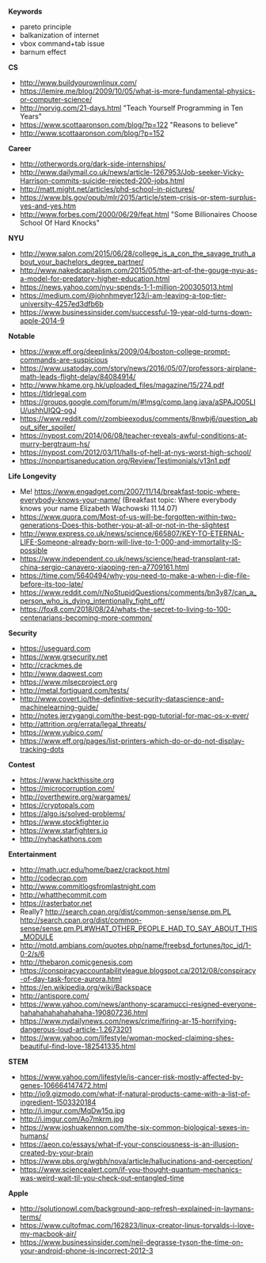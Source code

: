 **Keywords**
* pareto principle
* balkanization of internet
* vbox command+tab issue
* barnum effect

**CS**
* http://www.buildyourownlinux.com/
* https://lemire.me/blog/2009/10/05/what-is-more-fundamental-physics-or-computer-science/
* http://norvig.com/21-days.html "Teach Yourself Programming in Ten Years"
* https://www.scottaaronson.com/blog/?p=122 "Reasons to believe"
* http://www.scottaaronson.com/blog/?p=152

**Career**
* http://otherwords.org/dark-side-internships/
* http://www.dailymail.co.uk/news/article-1267953/Job-seeker-Vicky-Harrison-commits-suicide-rejected-200-jobs.html
* http://matt.might.net/articles/phd-school-in-pictures/
* https://www.bls.gov/opub/mlr/2015/article/stem-crisis-or-stem-surplus-yes-and-yes.htm
* http://www.forbes.com/2000/06/29/feat.html "Some Billionaires Choose School Of Hard Knocks"

**NYU**
* http://www.salon.com/2015/06/28/college_is_a_con_the_savage_truth_about_your_bachelors_degree_partner/
* http://www.nakedcapitalism.com/2015/05/the-art-of-the-gouge-nyu-as-a-model-for-predatory-higher-education.html
* https://news.yahoo.com/nyu-spends-1-1-million-200305013.html
* https://medium.com/@johnhmeyer123/i-am-leaving-a-top-tier-university-4257ed3dfb6b
* https://www.businessinsider.com/successful-19-year-old-turns-down-apple-2014-9

**Notable**
* https://www.eff.org/deeplinks/2009/04/boston-college-prompt-commands-are-suspicious
* https://www.usatoday.com/story/news/2016/05/07/professors-airplane-math-leads-flight-delay/84084914/
* http://www.hkame.org.hk/uploaded_files/magazine/15/274.pdf
* https://tldrlegal.com
* https://groups.google.com/forum/m/#!msg/comp.lang.java/aSPAJO05LIU/ushhUIQQ-ogJ
* https://www.reddit.com/r/zombieexodus/comments/8nwbj6/question_about_sifer_spoiler/
* https://nypost.com/2014/06/08/teacher-reveals-awful-conditions-at-murry-bergtraum-hs/
* https://nypost.com/2012/03/11/halls-of-hell-at-nys-worst-high-school/
* https://nonpartisaneducation.org/Review/Testimonials/v13n1.pdf

**Life Longevity**
* Me! https://www.engadget.com/2007/11/14/breakfast-topic-where-everybody-knows-your-name/ (Breakfast topic: Where everybody knows your name Elizabeth Wachowski 11.14.07)
* https://www.quora.com/Most-of-us-will-be-forgotten-within-two-generations-Does-this-bother-you-at-all-or-not-in-the-slightest
* http://www.express.co.uk/news/science/665807/KEY-TO-ETERNAL-LIFE-Someone-already-born-will-live-to-1-000-and-immortality-IS-possible
* https://www.independent.co.uk/news/science/head-transplant-rat-china-sergio-canavero-xiaoping-ren-a7709161.html
* https://time.com/5640494/why-you-need-to-make-a-when-i-die-file-before-its-too-late/
* https://www.reddit.com/r/NoStupidQuestions/comments/bn3y87/can_a_person_who_is_dying_intentionally_fight_off/
* https://fox8.com/2018/08/24/whats-the-secret-to-living-to-100-centenarians-becoming-more-common/

**Security**
* https://useguard.com
* https://www.grsecurity.net
* http://crackmes.de
* http://www.daqwest.com
* https://www.mlsecproject.org
* http://metal.fortiguard.com/tests/
* http://www.covert.io/the-definitive-security-datascience-and-machinelearning-guide/
* http://notes.jerzygangi.com/the-best-pgp-tutorial-for-mac-os-x-ever/
* http://attrition.org/errata/legal_threats/
* https://www.yubico.com/
* https://www.eff.org/pages/list-printers-which-do-or-do-not-display-tracking-dots

**Contest**
* https://www.hackthissite.org
* https://microcorruption.com/
* http://overthewire.org/wargames/
* https://cryptopals.com
* https://algo.is/solved-problems/
* https://www.stockfighter.io
* https://www.starfighters.io
* http://nyhackathons.com

**Entertainment**
* http://math.ucr.edu/home/baez/crackpot.html
* http://codecrap.com
* http://www.commitlogsfromlastnight.com
* http://whatthecommit.com
* https://rasterbator.net
* Really? http://search.cpan.org/dist/common-sense/sense.pm.PL http://search.cpan.org/dist/common-sense/sense.pm.PL#WHAT_OTHER_PEOPLE_HAD_TO_SAY_ABOUT_THIS_MODULE
* http://motd.ambians.com/quotes.php/name/freebsd_fortunes/toc_id/1-0-2/s/6
* http://thebaron.comicgenesis.com
* https://conspiracyaccountabilityleague.blogspot.ca/2012/08/conspiracy-of-day-task-force-aurora.html
* https://en.wikipedia.org/wiki/Backspace
* http://antispore.com/
* https://www.yahoo.com/news/anthony-scaramucci-resigned-everyone-hahahahahahahahaha-190807236.html
* https://www.nydailynews.com/news/crime/firing-ar-15-horrifying-dangerous-loud-article-1.2673201
* https://www.yahoo.com/lifestyle/woman-mocked-claiming-shes-beautiful-find-love-182541335.html

**STEM**
* https://www.yahoo.com/lifestyle/is-cancer-risk-mostly-affected-by-genes-106664147472.html
* http://io9.gizmodo.com/what-if-natural-products-came-with-a-list-of-ingredient-1503320184
* http://i.imgur.com/MqDw15q.jpg
* http://i.imgur.com/Ao7mkrm.jpg
* https://www.joshuakennon.com/the-six-common-biological-sexes-in-humans/
* https://aeon.co/essays/what-if-your-consciousness-is-an-illusion-created-by-your-brain
* https://www.pbs.org/wgbh/nova/article/hallucinations-and-perception/
* https://www.sciencealert.com/if-you-thought-quantum-mechanics-was-weird-wait-til-you-check-out-entangled-time

**Apple**
* http://solutionowl.com/background-app-refresh-explained-in-laymans-terms/
* https://www.cultofmac.com/162823/linux-creator-linus-torvalds-i-love-my-macbook-air/
* https://www.businessinsider.com/neil-degrasse-tyson-the-time-on-your-android-phone-is-incorrect-2012-3
